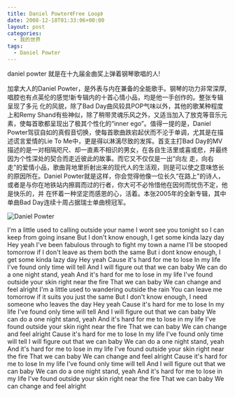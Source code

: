 ```yaml
---
title: Daniel Powter《Free Loop》
date: 2008-12-18T01:33:06+00:00
layout: post
categories:
  - 我的世界
tags:
  - Daniel Powter
---
```

daniel powter 就是在十九届金曲奖上弹着钢琴歌唱的人!

加拿大人的Daniel Powter，是外表与内在兼备的全能歌手。钢琴的功力非常深厚,唱腔也有点英伦的感觉!新专辑内的十首心情小品，均是他一手创作的。整张专辑呈现了多元 化的风貌，除了Bad Day曲风较具POP气味以外，其他的歌某种程度上和Remy Shand有些神似，除了稍带灵魂乐风之外，又适当加入了放克等音乐元素，使每首歌都呈现出了极其个性化的“inner ego”。值得一提的是，Daniel Powter驾驭自如的真假音切换，使每首歌曲跌宕起伏而不沦于单调，尤其是在描述谎言爱情的Lie To Me中，更是得以淋漓尽致的发挥。首支主打Bad Day的MV描述的是一对相隔咫尺、却一直素不相识的男女，在各自生活里或喜或悲，并最终因为个性深处的契合而走近彼此的故事。而它又不仅仅是一出“向左 走，向右走”的爱情小品，歌曲背地里折射出来的现代人的生活观，则是可以使之意味悠长的原因所在。Daniel Powter就是这样，你会觉得他像一位长久“在路上”的诗人，或者是与你在地铁站内擦肩而过的行者，你大可不必怜惜他在因何而忧伤不定，他是快乐的，并 在怀着一种坚定而感恩的心，活着。本张2005年的全新专辑，其中单曲Bad Day连续十周占据瑞士单曲榜冠军。

![Daniel Powter](http://image-2.verycd.com/9c7ce74d555a139f6311eee9071e7abe28028/post-425261-1222928218.jpg)
<!--more-->
I'm a little used to calling outside your name I wont see you tonight so I can keep from going insane But I don't know enough, I get some kinda lazy day Hey yeah I've been fabulous through to fight my town a name I'll be stooped tomorrow if I don't leave as them both the same But i dont know enough, I get some kinda lazy day Hey yeah Cause it's hard for me to lose In my life I've found only time will tell And I will figure out that we can baby We can do a one night stand, yeah And it's hard for me to lose in my life I've found outside your skin right near the fire That we can baby We can change and feel alright I'm a little used to wandering outside the rain You can leave me tomorrow if it suits you just the same But I don't know enough, I need someone who leaves the day Hey yeah Cause it's hard for me to lose In my life I've found only time will tell And I will figure out that we can baby We can do a one night stand, yeah And it's hard for me to lose in my life I've found outside your skin right near the fire That we can baby We can change and feel alright Cause it's hard for me to lose In my life I've found only time will tell I will figure out that we can baby We can do a one night stand, yeah And it's hard for me to lose in my life I've found outside your skin right near the fire That we can baby We can change and feel alright Cause it's hard for me to lose In my life I've found only time will tell And I will figure out that we can baby We can do a one night stand, yeah And it's hard for me to lose in my life I've found outside your skin right near the fire That we can baby We can change and feel alright